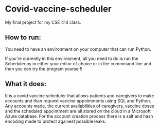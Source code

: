 # Covid-vaccine-scheduler
My final project for my CSE 414 class.

## How to run:
You need to have an environment on your computer that can run Python.

If you're currently in this environment, all you need to do is run the Scheduler.py in either
your editor of choice or in the commmand line and then you can try the program yourself!

## What it does:
It is a covid vaccine scheduler that allows patients and caregivers to make accounts and than request
vaccine appointments using SQL and Python. Any accounts made, the current availabilities of caregivers, vaccine doses and the scheduled
appointment are all stored on the cloud in a Microsoft Azure database. For the account creation process there is a salt
and hash encoding made to protect againest possible leaks.
